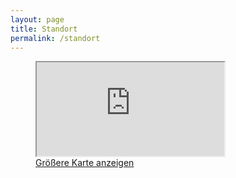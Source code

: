 ```yaml
---
layout: page
title: Standort
permalink: /standort
---
```

<figure class="full">
  <div class="aspect-ratio-16-9">
    <iframe scrolling="no" src="http://www.openstreetmap.org/export/embed.html?bbox=11.84577763080597%2C47.40968083015392%2C11.851571202278139%2C47.412893617056405&amp;layer=mapnik&amp;marker=47.41128724810418%2C11.848674416542053"></iframe>
  </div>
  <figcaption>
    <a href="http://www.openstreetmap.org/?mlat=47.41129&amp;mlon=11.84867#map=18/47.41129/11.84867">Größere Karte anzeigen</a>
  </figcaption>
</figure>
